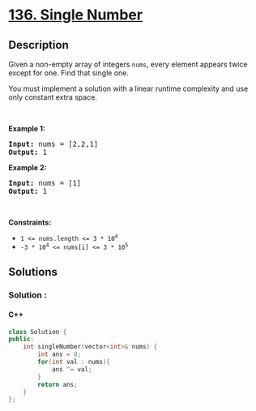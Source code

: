 # [136. Single Number](https://leetcode.com/problems/single-number/description/)

## Description

<!-- description:start -->

<p>Given a non-empty array of integers <code>nums</code>, every element appears twice except for one. Find that single one.</p>


<p>You must implement a solution with a linear runtime complexity and use only constant extra space.</p>

<p>&nbsp;</p>
<p><strong class="example">Example 1:</strong></p>

<pre>
<strong>Input:</strong> nums = [2,2,1]
<strong>Output:</strong> 1
</pre>

<p><strong class="example">Example 2:</strong></p>

<pre>
<strong>Input:</strong> nums = [1]
<strong>Output:</strong> 1
</pre>

<p>&nbsp;</p>
<p><strong>Constraints:</strong></p>

<ul>
	<li><code>1 &lt;= nums.length &lt;= 3 * 10<sup>4</sup></code></li>
	<li><code>-3 * 10<sup>4</sup> &lt;= nums[i] &lt;= 3 * 10<sup>5</sup></code></li>
</ul>

<!-- description:end -->

## Solutions

<!-- solution:start -->

### Solution :

#### C++

```cpp
class Solution {
public:
    int singleNumber(vector<int>& nums) {
        int ans = 0;
        for(int val : nums){
            ans ^= val;
        }
        return ans;
    }
};
```

<!-- tabs:end -->

<!-- solution:end -->

<!-- problem:end -->
